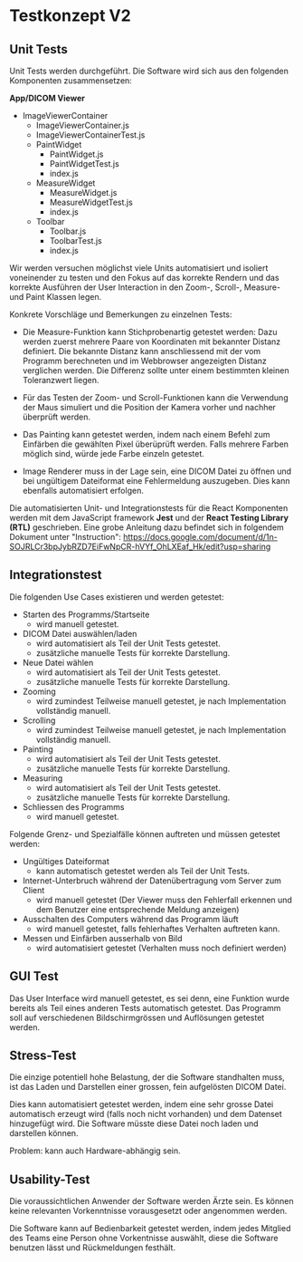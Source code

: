 # Testkonzept V2

## Unit Tests

Unit Tests werden durchgeführt. Die Software wird sich aus den folgenden Komponenten zusammensetzen:

**App/DICOM Viewer**

- ImageViewerContainer
  - ImageViewerContainer.js
  - ImageViewerContainerTest.js
  - PaintWidget
    - PaintWidget.js
    - PaintWidgetTest.js
    - index.js
  - MeasureWidget
    - MeasureWidget.js
    - MeasureWidgetTest.js
    - index.js
  - Toolbar
    - Toolbar.js
    - ToolbarTest.js
    - index.js

Wir werden versuchen möglichst viele Units automatisiert und isoliert voneinender zu testen und den Fokus auf das korrekte Rendern und das korrekte Ausführen der User Interaction in den Zoom-, Scroll-, Measure- und Paint Klassen legen.

Konkrete Vorschläge und Bemerkungen zu einzelnen Tests:

- Die Measure-Funktion kann Stichprobenartig getestet werden:
  Dazu werden zuerst mehrere Paare von Koordinaten mit bekannter Distanz definiert. Die bekannte Distanz kann anschliessend mit der vom Programm berechneten und im Webbrowser angezeigten Distanz verglichen werden. Die Differenz sollte unter einem bestimmten kleinen Toleranzwert liegen.

- Für das Testen der Zoom- und Scroll-Funktionen kann die Verwendung der Maus simuliert und die Position der Kamera vorher und nachher überprüft werden.

- Das Painting kann getestet werden, indem nach einem Befehl zum Einfärben die gewählten Pixel überüprüft werden. Falls mehrere Farben möglich sind, würde jede Farbe einzeln getestet.

- Image Renderer muss in der Lage sein, eine DICOM Datei zu öffnen und bei ungültigem Dateiformat eine Fehlermeldung auszugeben. Dies kann ebenfalls automatisiert erfolgen.

Die automatisierten Unit- und Integrationstests für die React Komponenten werden mit dem JavaScript framework **Jest** und der **React Testing Library (RTL)** geschrieben. Eine grobe Anleitung dazu befindet sich in folgendem Dokument unter "Instruction": https://docs.google.com/document/d/1n-SOJRLCr3bpJybRZD7EiFwNpCR-hVYf_OhLXEaf_Hk/edit?usp=sharing

## Integrationstest

Die folgenden Use Cases existieren und werden getestet:

- Starten des Programms/Startseite
  - wird manuell getestet.
- DICOM Datei auswählen/laden
  - wird automatisiert als Teil der Unit Tests getestet.
  - zusätzliche manuelle Tests für korrekte Darstellung.
- Neue Datei wählen
  - wird automatisiert als Teil der Unit Tests getestet.
  - zusätzliche manuelle Tests für korrekte Darstellung.
- Zooming
  - wird zumindest Teilweise manuell getestet, je nach
    Implementation vollständig manuell.
- Scrolling
  - wird zumindest Teilweise manuell getestet, je nach
    Implementation vollständig manuell.
- Painting
  - wird automatisiert als Teil der Unit Tests getestet.
  - zusätzliche manuelle Tests für korrekte Darstellung.
- Measuring
  - wird automatisiert als Teil der Unit Tests getestet.
  - zusätzliche manuelle Tests für korrekte Darstellung.
- Schliessen des Programms
  - wird manuell getestet.

Folgende Grenz- und Spezialfälle können auftreten und müssen getestet werden:

- Ungültiges Dateiformat
  - kann automatisch getestet werden als Teil der Unit Tests.
- Internet-Unterbruch während der Datenübertragung vom Server zum Client
  - wird manuell getestet (Der Viewer muss den Fehlerfall erkennen und dem Benutzer eine entsprechende Meldung anzeigen)
- Ausschalten des Computers während das Programm läuft
  - wird manuell getestet, falls fehlerhaftes Verhalten auftreten kann.
- Messen und Einfärben ausserhalb von Bild
  - wird automatisiert getestet (Verhalten muss noch definiert werden)

## GUI Test

Das User Interface wird manuell getestet, es sei denn, eine Funktion wurde bereits als Teil eines anderen Tests automatisch getestet.
Das Programm soll auf verschiedenen Bildschirmgrössen und Auflösungen getestet werden.

## Stress-Test

Die einzige potentiell hohe Belastung, der die Software standhalten muss, ist
das Laden und Darstellen einer grossen, fein aufgelösten DICOM Datei.

Dies kann automatisiert getestet werden, indem eine sehr grosse Datei automatisch
erzeugt wird (falls noch nicht vorhanden) und dem Datenset hinzugefügt wird. Die
Software müsste diese Datei noch laden und darstellen können.

Problem: kann auch Hardware-abhängig sein.

## Usability-Test

Die voraussichtlichen Anwender der Software werden Ärzte sein. Es können keine relevanten Vorkenntnisse vorausgesetzt oder angenommen werden.

Die Software kann auf Bedienbarkeit getestet werden, indem jedes Mitglied des Teams eine Person ohne Vorkentnisse auswählt, diese die Software benutzen lässt und Rückmeldungen festhält.
